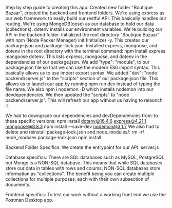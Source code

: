 Step by step guide to creating this app:
Created new folder "Boutique Bazaar", created the backend and frontend folders.
We're using express as our web framework to easily build our restful API. This basically handles our routing. We're using MongoDB(oose) as our database to hold our data (collections). dotenv installs our environment variables.
We're building our API in the backend folder.
Initialized the root directory "Boutique Bazaar" with npm (Node Packer Manager) init (Initialize) -y. This creates our package.json and package-lock.json.
Installed express, mongoose, and dotenv in the root directory with the terminal command: npm install express mongoose dotenv. This lists express, mongoose, and dotenv in the dependencies of our package.json.
We add "type": "module", to our package.json file so that we can use the modern ES6 import syntax. This basically allows us to use import export syntax.
We added "dev": "node backend/server.js" to the "scripts" section of our package.json file. This allows us to launch our app by running npm run dev instead of typing the file name.
We also npm i nodemon -D which installs nodemon into our devdependencies. We then updated the "scripts" to "node backend/server.js". This will refresh our app without us having to relaunch it.

We had to downgrade our dependencies and devDependencies from-to these specific versions:
npm install dotenv@16.4.6 express@4.21.1 mongoose@8.8.3
npm install --save-dev nodemon@3.1.7
We also had to delete and reinstall package-lock.json and node_modules/:
rm -rf node_modules package-lock.json
npm install


Backend Folder Specifics:
We create the entrypoint for our API: server.js

Database specifics:
There are SQL databases such as MySQL, PostgreSQL but Mongo is a NON-SQL database. This means that while SQL databases store our data in tables with rows and colums, NON-SQL databases store information as "collections". The benefit being you can create multiple collections for multiple purposes, each with their own subsection of documents.

Frontend specifics:
To test our work without a working front end we use the Postman Desktop app.